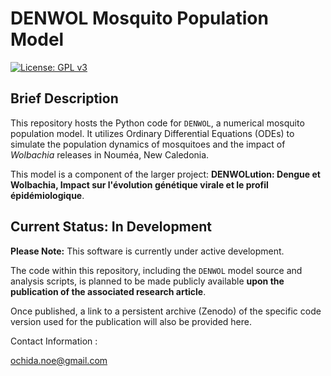 # DENWOL Mosquito Population Model

[![License: GPL v3](https://img.shields.io/badge/License-GPLv3-blue.svg)](https://www.gnu.org/licenses/gpl-3.0)

## Brief Description

This repository hosts the Python code for `DENWOL`, a numerical mosquito population model. It utilizes Ordinary Differential Equations (ODEs) to simulate the population dynamics of mosquitoes and the impact of *Wolbachia* releases in Nouméa, New Caledonia.

This model is a component of the larger project: **DENWOLution: Dengue et Wolbachia, Impact sur l'évolution génétique virale et le profil épidémiologique**.

## Current Status: In Development 

**Please Note:** This software is currently under active development.

The code within this repository, including the `DENWOL` model source and analysis scripts, is planned to be made publicly available **upon the publication of the associated research article**.

Once published, a link to a persistent archive (Zenodo) of the specific code version used for the publication will also be provided here.

Contact Information : 

ochida.noe@gmail.com

